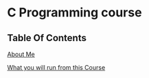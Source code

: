 [//]: # (This may be the most platform independent comment)

# C Programming course

## Table Of Contents

[About Me](docs/00-Welcome/00-about-me.md)

[What you will run from this Course](docs/00-Welcome/01-what-you-learn.md)


